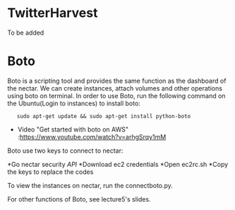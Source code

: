 # TwitterHarvest

To be added

# Boto
Boto is a scripting tool and provides the same function as the dashboard of the nectar.
We can create instances, attach volumes and other operations using boto on terminal.
In order to use Boto, run the following command on the Ubuntu(Login to instances) to install boto:

       sudo apt-get update && sudo apt-get install python-boto

* Video "Get started with boto on AWS" :https://www.youtube.com/watch?v=arhgSrqy1mM

Boto use two keys to connect to nectar:

*Go nectar security
*API*
*Download ec2 credentials 
*Open ec2rc.sh 
*Copy the keys to replace the codes

To view the instances on nectar, run the connectboto.py.

For other functions of Boto, see lecture5's slides.
